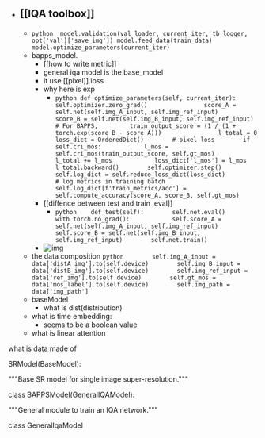 - [[IQA toolbox]]
  - 
    - `python  model.validation(val_loader, current_iter, tb_logger, opt['val']['save_img']) model.feed_data(train_data) model.optimize_parameters(current_iter)`
  - bapps_model.
    - [[how to write metric]]
    - general iqa model is the base_model
    - it use [[pixel]] loss
    - why here is exp
      - `python def optimize_parameters(self, current_iter):                self.optimizer.zero_grad()                score_A = self.net(self.img_A_input, self.img_ref_input)        score_B = self.net(self.img_B_input, self.img_ref_input)        # For BAPPS,         train_output_score = (1 / (1 + torch.exp(score_B - score_A)))                l_total = 0        loss_dict = OrderedDict()        # pixel loss        if self.cri_mos:            l_mos = self.cri_mos(train_output_score, self.gt_mos)            l_total += l_mos            loss_dict['l_mos'] = l_mos         l_total.backward()        self.optimizer.step()         self.log_dict = self.reduce_loss_dict(loss_dict)         # log metrics in training batch                self.log_dict[f'train_metrics/acc'] = self.compute_accuracy(score_A, score_B, self.gt_mos) `
    - [[diffence between test and train ,eval]]
      - `python    def test(self):        self.net.eval()        with torch.no_grad():            self.score_A = self.net(self.img_A_input, self.img_ref_input)            self.score_B = self.net(self.img_B_input, self.img_ref_input)        self.net.train()`
    - ![img](https://firebasestorage.googleapis.com/v0/b/firescript-577a2.appspot.com/o/imgs%2Fapp%2FfinalYearProject%2F4_r1G5wXv4.png?alt=media&token=607410b7-af17-41d2-a849-cd6fe0ad3a06)
  - the data composition `python        self.img_A_input = data['distA_img'].to(self.device)        self.img_B_input = data['distB_img'].to(self.device)        self.img_ref_input = data['ref_img'].to(self.device)        self.gt_mos = data['mos_label'].to(self.device)        self.img_path = data['img_path']`
  - baseModel
    - what is dist(distribution)
  - what is time embedding:
    - seems to be a boolean value
  - what is linear attention

 what is data made of

SRModel(BaseModel):

"""Base SR model for single image super-resolution."""

class BAPPSModel(GeneralIQAModel):

  """General module to train an IQA network."""

class GeneralIqaModel